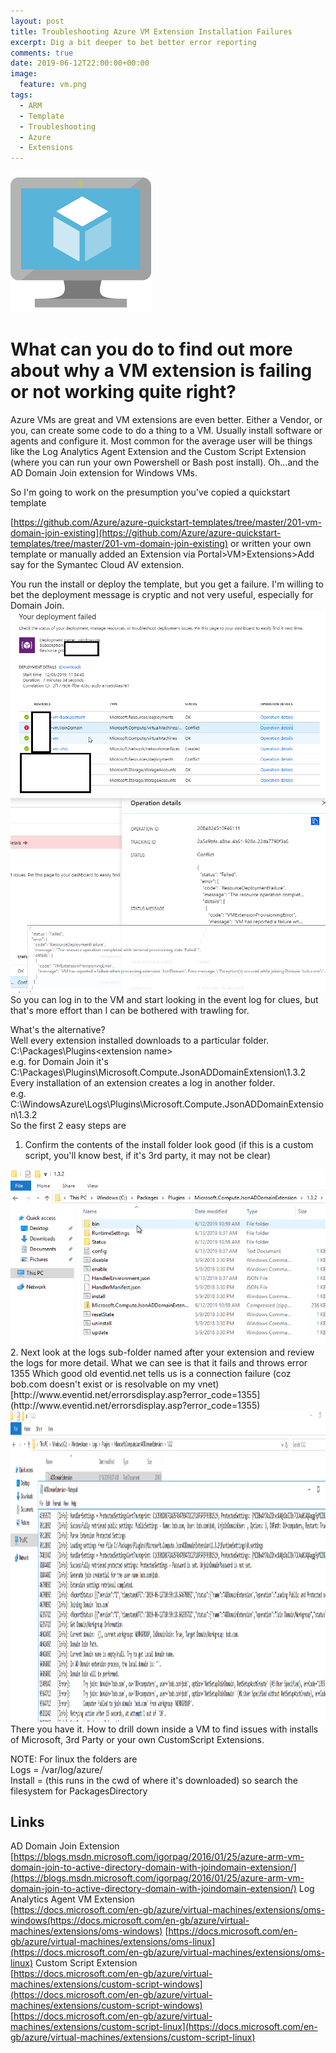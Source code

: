 ```yaml
---
layout: post
title: Troubleshooting Azure VM Extension Installation Failures
excerpt: Dig a bit deeper to bet better error reporting
comments: true
date: 2019-06-12T22:00:00+00:00
image:
  feature: vm.png
tags: 
  - ARM
  - Template
  - Troubleshooting
  - Azure
  - Extensions
---
```

<img src="/public/vm.png">   

# What can you do to find out more about why a VM extension is failing or not working quite right?
Azure VMs are great and VM extensions are even better.  Either a Vendor, or you, can create some code to do a thing to a VM.  Usually install software or agents and configure it.
Most common for the average user will be things like the Log Analytics Agent Extension and the Custom Script Extension (where you can run your own Powershell or Bash post install).
Oh...and the AD Domain Join extension for Windows VMs.

So I'm going to work on the presumption you've copied a quickstart template

[https://github.com/Azure/azure-quickstart-templates/tree/master/201-vm-domain-join-existing](https://github.com/Azure/azure-quickstart-templates/tree/master/201-vm-domain-join-existing) or written your own template or manually added an Extension via Portal>VM>Extensions>Add say for the Symantec Cloud AV extension.

You run the install or deploy the template, but you get a failure.  I'm willing to bet the deployment message is cryptic and not very useful, especially for Domain Join.  
<img src="/public/faileddep.png">   <img src="/public/failedop.png">   
So you can log in to the VM and start looking in the event log for clues, but that's more effort than I can be bothered with trawling for.  

What's the alternative?  
Well every extension installed downloads to a particular folder.  
C:\Packages\Plugins\<extension name>  
e.g. for Domain Join it's C:\Packages\Plugins\Microsoft.Compute.JsonADDomainExtension\1.3.2
Every installation of an extension creates a log in another folder.  
e.g. C:\WindowsAzure\Logs\Plugins\Microsoft.Compute.JsonADDomainExtension\1.3.2  
So the first 2 easy steps are  
1. Confirm the contents of the install folder look good (if this is a custom script, you'll know best, if it's 3rd party, it may not be clear)  
<img src="/public/installfolder.png">  
2. Next look at the logs sub-folder named after your extension and review the logs for more detail.  
What we can see is that it fails and throws error 1355  
Which good old eventid.net tells us is a connection failure (coz bob.com doesn't exist or is resolvable on my vnet)  
[http://www.eventid.net/errorsdisplay.asp?error_code=1355](http://www.eventid.net/errorsdisplay.asp?error_code=1355)  
<img style="-webkit-user-select: none;cursor: zoom-in;" src="/public/installlog.png" width="1365" height="498">  
There you have it. How to drill down inside a VM to find issues with installs of Microsoft, 3rd Party or your own CustomScript Extensions.

NOTE: For linux the folders are  
Logs = /var/log/azure/  
Install = (this runs in the cwd of where it's downloaded) so search the filesystem for PackagesDirectory  


Links  
-----  
AD Domain Join Extension
[https://blogs.msdn.microsoft.com/igorpag/2016/01/25/azure-arm-vm-domain-join-to-active-directory-domain-with-joindomain-extension/](https://blogs.msdn.microsoft.com/igorpag/2016/01/25/azure-arm-vm-domain-join-to-active-directory-domain-with-joindomain-extension/)
Log Analytics Agent VM Extension  
[https://docs.microsoft.com/en-gb/azure/virtual-machines/extensions/oms-windows(https://docs.microsoft.com/en-gb/azure/virtual-machines/extensions/oms-windows)
[https://docs.microsoft.com/en-gb/azure/virtual-machines/extensions/oms-linux](https://docs.microsoft.com/en-gb/azure/virtual-machines/extensions/oms-linux)
Custom Script Extension  
[https://docs.microsoft.com/en-gb/azure/virtual-machines/extensions/custom-script-windows](https://docs.microsoft.com/en-gb/azure/virtual-machines/extensions/custom-script-windows)
[https://docs.microsoft.com/en-gb/azure/virtual-machines/extensions/custom-script-linux](https://docs.microsoft.com/en-gb/azure/virtual-machines/extensions/custom-script-linux)
